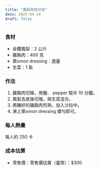 ```yaml
---
title: "鳳梨鸡肉沙拉"
date: 2025-04-14
draft: false
---
```


### 食材

- 金鑽鳳梨：2 公斤
- 雞胸肉：400 克
- 萊omon dressing：適量
- 生菜：1 紮

### 作法

1. 雞胸肉切條，用鹽、 pepper 駁斥 10 分鐘。
2. 鳳梨去皮後切塊，與生菜混合。
3. 將醃好的雞胸肉煎熟，加入沙拉中。
4. 淋上萊omon dressing 搮勻即可。

### 每人熱量  
每人約 250 卡

### 成本估算
- 零售價：零售價估算（臺幣）：$300
